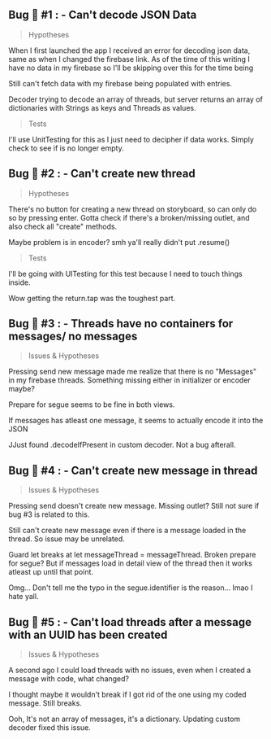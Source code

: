 ## Bug :bug: #1 : - Can't decode JSON Data

> Hypotheses

When I first launched the app I received an error for decoding json data, same as when I changed the firebase link. As of the time of this writing I have no data in my firebase so I'll be skipping over this for the time being

Still can't fetch data with my firebase being populated with entries.

Decoder trying to decode an array of threads, but server returns an array of dictionaries with Strings as keys and Threads as values.

>Tests

I'll use UnitTesting for this as I just need to decipher if data works.
Simply check to see if is no longer empty.

## Bug :bug: #2 : - Can't create new thread

> Hypotheses

There's no button for creating a new thread on storyboard, so can only do so by pressing enter. Gotta check if there's a broken/missing outlet, and also check all "create" methods.

Maybe problem is in encoder? smh ya'll really didn't put .resume()

> Tests

I'll be going with UITesting for this test because I need to touch things inside.

Wow getting the return.tap was the toughest part.

## Bug :bug: #3 : - Threads have no containers for messages/ no messages

> Issues & Hypotheses

Pressing send new message made me realize that there is no "Messages" in my firebase threads. Something missing either in initializer or encoder maybe?

Prepare for segue seems to be fine in both views.

If messages has atleast one message, it seems to actually encode it into the JSON

JJust found .decodeIfPresent in custom decoder. Not a bug afterall.

## Bug :bug: #4 : - Can't create new message in thread

> Issues & Hypotheses

Pressing send doesn't create new message. Missing outlet? Still not sure if bug #3 is related to this.

Still can't create new message even if there is a message loaded in the thread. So issue may be unrelated.

Guard let breaks at let messageThread = messageThread. Broken prepare for segue? But if messages load in detail view of the thread then it works atleast up until that point.

Omg... Don't tell me the typo in the segue.identifier is the reason... lmao I hate yall.

## Bug :bug: #5 : - Can't load threads after a message with an UUID has been created

> Issues & Hypotheses

A second ago I could load threads with no issues, even when I created a message with code, what changed?

I thought maybe it wouldn't break if I got rid of the one using my coded message. Still breaks.

Ooh, It's not an array of messages, it's a dictionary. Updating custom decoder fixed this issue.
